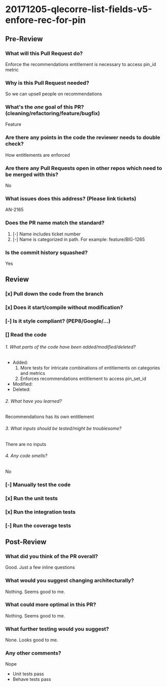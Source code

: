 # 20171205-qlecorre-list-fields-v5-enfore-rec-for-pin

## Pre-Review
### What will this Pull Request do?
Enforce the recommendations entitlement is necessary to access pin_id metric

### Why is this Pull Request needed?
So we can upsell people on recommendations

### What's the *one* goal of this PR? (cleaning/refactoring/feature/bugfix)
Feature

### Are there any points in the code the reviewer needs to double check?
How entitlements are enforced

### Are there any Pull Requests open in other repos which need to be merged with this?
No

### What issues does this address? (Please link tickets)
AN-2165


### Does the PR name match the standard?
  1. [-] Name includes ticket number
  2. [-] Name is categorized in path. For example: feature/BIG-1265

### Is the commit history squashed?
Yes

## Review
### [x] Pull down the code from the branch
### [x] Does it start/compile without modification?
### [-] Is it style compliant? (PEP8/Google/...)
### [] Read the code
###### 1. What parts of the code have been added/modified/deleted?
* Added:
    1. More tests for intricate combinations of entitlements on categories and metrics
    2. Enforces recommendations entitlement to access pin_set_id 
* Modified:
* Deleted:

###### 2. What have you learned?
Recommendations has its own entitlement

###### 3. What inputs should be tested/might be troublesome?
There are no inputs

###### 4. Any code smells?
No 

### [-] Manually test the code
### [x] Run the unit tests
### [x] Run the integration tests
### [-] Run the coverage tests

## Post-Review
### What did you think of the PR overall?
Good. Just a few inline questions

### What would you suggest changing architecturally?
Nothing. Seems good to me.

### What could more optimal in this PR?
Nothing. Seems good to me.

### What further testing would you suggest?
None. Looks good to me.

### Any other comments?
Nope
* Unit tests pass
* Behave tests pass

